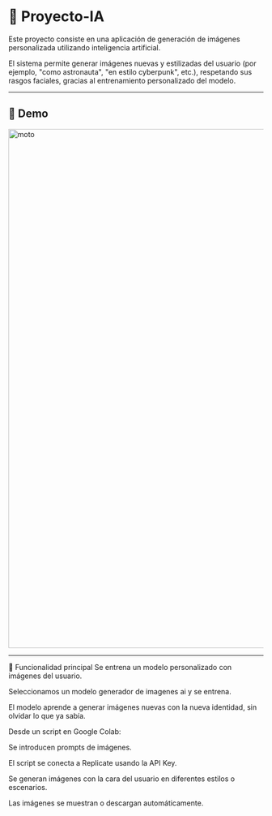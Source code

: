 # 📌 Proyecto-IA

Este proyecto consiste en una aplicación de generación de imágenes personalizada utilizando inteligencia artificial.

El sistema permite generar imágenes nuevas y estilizadas del usuario (por ejemplo, "como astronauta", "en estilo cyberpunk", etc.), respetando sus rasgos faciales, gracias al entrenamiento personalizado del modelo.

---
## 🚀 Demo
<img width="1024" height="1024" alt="moto" src="https://github.com/user-attachments/assets/abbd9cc5-292e-4339-9cb5-87bbff4e751b" />

---


🚀 Funcionalidad principal
Se entrena un modelo personalizado con imágenes del usuario.

Seleccionamos un modelo generador de imagenes ai y se entrena.

El modelo aprende a generar imágenes nuevas con la nueva identidad, sin olvidar lo que ya sabía.

Desde un script en Google Colab:

Se introducen prompts de imágenes.

El script se conecta a Replicate usando la API Key.

Se generan imágenes con la cara del usuario en diferentes estilos o escenarios.

Las imágenes se muestran o descargan automáticamente.
